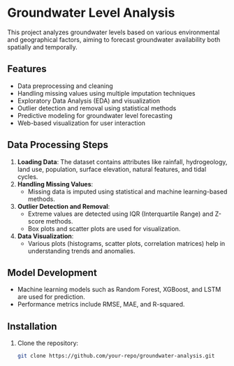 # Groundwater Level Analysis

This project analyzes groundwater levels based on various environmental and geographical factors, aiming to forecast groundwater availability both spatially and temporally.

## Features
- Data preprocessing and cleaning
- Handling missing values using multiple imputation techniques
- Exploratory Data Analysis (EDA) and visualization
- Outlier detection and removal using statistical methods
- Predictive modeling for groundwater level forecasting
- Web-based visualization for user interaction

## Data Processing Steps
1. **Loading Data**: The dataset contains attributes like rainfall, hydrogeology, land use, population, surface elevation, natural features, and tidal cycles.
2. **Handling Missing Values**:
   - Missing data is imputed using statistical and machine learning-based methods.
3. **Outlier Detection and Removal**:
   - Extreme values are detected using IQR (Interquartile Range) and Z-score methods.
   - Box plots and scatter plots are used for visualization.
4. **Data Visualization**:
   - Various plots (histograms, scatter plots, correlation matrices) help in understanding trends and anomalies.

## Model Development
- Machine learning models such as Random Forest, XGBoost, and LSTM are used for prediction.
- Performance metrics include RMSE, MAE, and R-squared.

## Installation
1. Clone the repository:
   ```bash
   git clone https://github.com/your-repo/groundwater-analysis.git
